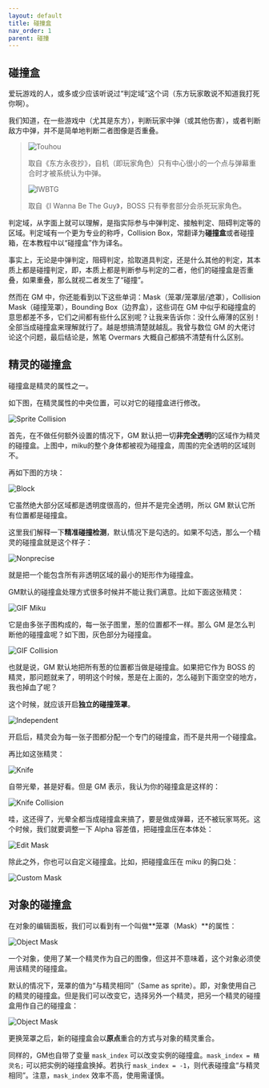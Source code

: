 ```yaml
---
layout: default
title: 碰撞盒
nav_order: 1
parent: 碰撞
---
```


## 碰撞盒

爱玩游戏的人，或多或少应该听说过“判定域”这个词（东方玩家敢说不知道我打死你啊）。

我们知道，在一些游戏中（尤其是东方），判断玩家中弹（或其他伤害），或者判断敌方中弹，并不是简单地判断二者图像是否重叠。

> ![Touhou](/assets/images/collision/touhou.jpg)
>
> 取自《东方永夜抄》，自机（即玩家角色）只有中心很小的一个点与弹幕重合时才被系统认为中弹。
>
> ![IWBTG](/assets/images/collision/iwbtg.png)
>
> 取自《I Wanna Be The Guy》，BOSS 只有拳套部分会杀死玩家角色。

判定域，从字面上就可以理解，是指实际参与中弹判定、接触判定、阻碍判定等的区域。判定域有一个更为专业的称呼，Collision Box，常翻译为**碰撞盒**或者碰撞箱，在本教程中以“碰撞盒”作为译名。

事实上，无论是中弹判定，阻碍判定，拾取道具判定，还是什么其他的判定，其本质上都是碰撞判定，即，本质上都是判断参与判定的二者，他们的碰撞盒是否重叠，如果重叠，那么就视二者发生了“碰撞”。

然而在 GM 中，你还能看到以下这些单词：Mask（笼罩/笼罩层/遮罩），Collision Mask（碰撞笼罩），Bounding Box（边界盒），这些词在 GM 中似乎和碰撞盒的意思都差不多，它们之间都有些什么区别呢？让我来告诉你：没什么瘠薄的区别！全部当成碰撞盒来理解就行了。越是想搞清楚就越乱。我曾与数位 GM 的大佬讨论这个问题，最后结论是，煞笔 Overmars 大概自己都搞不清楚有什么区别。

## 精灵的碰撞盒

碰撞盒是精灵的属性之一。

如下图，在精灵属性的中央位置，可以对它的碰撞盒进行修改。

![Sprite Collision](/assets/images/collision/sprite_collision.png)

首先，在不做任何额外设置的情况下，GM 默认把一切**非完全透明**的区域作为精灵的碰撞盒。上图中，miku的整个身体都被视为碰撞盒，周围的完全透明的区域则不。

再如下图的方块：

![Block](/assets/images/collision/block.png)

它虽然绝大部分区域都是透明度很高的，但并不是完全透明，所以 GM 默认它所有位置都是碰撞盒。

这里我们解释一下**精准碰撞检测**，默认情况下是勾选的。如果不勾选，那么一个精灵的碰撞盒就是这个样子：

![Nonprecise](/assets/images/collision/nonprecise.png)

就是把一个能包含所有非透明区域的最小的矩形作为碰撞盒。

GM默认的碰撞盒处理方式很多时候并不能让我们满意。比如下面这张精灵：

![GIF Miku](/assets/images/collision/gif_miku.png)

它是由多张子图构成的，每一张子图里，葱的位置都不一样。那么 GM 是怎么判断他的碰撞盒呢？如下图，灰色部分为碰撞盒。

![GIF Collision](/assets/images/collision/gif_collision.png)

也就是说，GM 默认地把所有葱的位置都当做是碰撞盒。如果把它作为 BOSS 的精灵，那问题就来了，明明这个时候，葱是在上面的，怎么碰到下面空空的地方，我也掉血了呢？

这个时候，就应该开启**独立的碰撞笼罩**。

![Independent](/assets/images/collision/independent.png)

开启后，精灵会为每一张子图都分配一个专门的碰撞盒，而不是共用一个碰撞盒。

再比如这张精灵：

![Knife](/assets/images/collision/knife.png)

自带光晕，甚是好看。但是 GM 表示，我认为你的碰撞盒是这样的：

![Knife Collision](/assets/images/collision/knife_collision.png)

哇，这还得了，光晕全都当成碰撞盒来搞了，要是做成弹幕，还不被玩家骂死。这个时候，我们就要调整一下 Alpha 容差值，把碰撞盒压在本体处：

![Edit Mask](/assets/images/collision/edit_mask.png)

除此之外，你也可以自定义碰撞盒。比如，把碰撞盒压在 miku 的胸口处：

![Custom Mask](/assets/images/collision/custom_mask.png)

## 对象的碰撞盒

在对象的编辑面板，我们可以看到有一个叫做**笼罩（Mask）**的属性：

![Object Mask](/assets/images/collision/obj_mask1.png)

一个对象，使用了某一个精灵作为自己的图像，但这并不意味着，这个对象必须使用该精灵的碰撞盒。

默认的情况下，笼罩的值为“与精灵相同”（Same as sprite）。即，对象使用自己的精灵的碰撞盒。但是我们可以改变它，选择另外一个精灵，把另一个精灵的碰撞盒用作自己的碰撞盒：

![Object Mask](/assets/images/collision/obj_mask2.png)

更换笼罩之后，新的碰撞盒会以**原点**重合的方式与对象的精灵重合。

同样的，GM也自带了变量 `mask_index` 可以改变实例的碰撞盒。`mask_index = 精灵名;` 可以把实例的碰撞盒换掉。若执行 `mask_index = -1`，则代表碰撞盒“与精灵相同”。注意，`mask_index` 效率不高，使用需谨慎。
